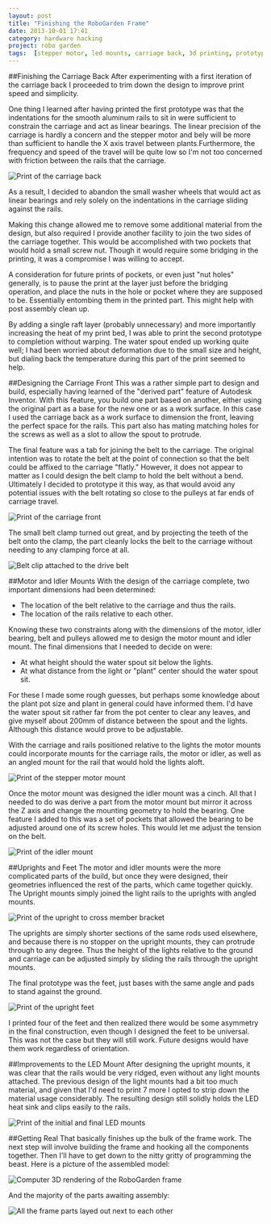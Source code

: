 ```yaml
---
layout: post
title: "Finishing the RoboGarden Frame"
date: 2013-10-01 17:41
category: hardware hacking
project: robo garden
tags:  [stepper motor, led mounts, carriage back, 3d printing, prototyping, garden hacking]
---
```

##Finishing the Carriage Back
After experimenting with a first iteration of the carriage back I proceeded to trim down the design to improve print speed and simplicity.

One thing I learned after having printed the first prototype was that the indentations for the smooth aluminum rails to sit in were sufficient to constrain the carriage and act as linear bearings. The linear precision of the carriage is hardly a concern and the stepper motor and bely will be more than sufficient to handle the X axis travel between plants.Furthermore, the frequency and speed of the travel will be quite low so I'm not too concerned with friction between the rails that the carriage.

![Print of the carriage back](https://lh3.googleusercontent.com/-Gzwwj61Uh84/Uksya5PrH_I/AAAAAAAAIk0/OENviY4S_YY/w949-h712-no/13+-+7)

As a result, I decided to abandon the small washer wheels that would act as linear bearings and rely solely on the indentations in the carriage sliding against the rails.

Making this change allowed me to remove some additional material from the design, but also required I provide another facility to join the two sides of the carriage together. This would be accomplished with two pockets that would hold a small screw nut. Though it would require some bridging in the printing, it was a compromise I was willing to accept.

A consideration for future prints of pockets, or even just "nut holes" generally, is to pause the print at the layer just before the bridging operation, and place the nuts in the hole or pocket where they are supposed to be. Essentially entombing them in the printed part. This might help with post assembly clean up.

By adding a single raft layer (probably unnecessary) and more importantly increasing the heat of my print bed, I was able to print the second prototype to completion without warping. The water spout ended up working quite well; I had been worried about deformation due to the small size and height, but dialing back the temperature during this part of the print seemed to help.

##Designing the Carriage Front
This was a rather simple part to design and build, especially having learned of the "derived part" feature of Autodesk Inventor. With this feature, you build one part based on another, either using the original part as a base for the new one or as a work surface. In this case I used the carriage back as a work surface to dimension the front, leaving the perfect space for the rails. This part also has mating  matching holes for the screws as well as a slot to allow the spout to protrude.

The final feature was a tab for joining the belt to the carriage. The original intention was to rotate the belt at the point of connection so that the belt could be affixed to the carriage "flatly." However, it does not appear to matter as I could design the belt clamp to hold the belt without a bend. Ultimately I decided to prototype it this way, as that would avoid any potential issues with the belt rotating so close to the pulleys at far ends of carriage travel.

![Print of the carriage front](https://lh4.googleusercontent.com/-j1_5nExbJaY/Uksv4I6mu5I/AAAAAAAAIiw/5zCxNm0Kg1s/w816-h712-no/13+-+6)

The small belt clamp turned out great, and by projecting the teeth of the belt onto the clamp, the part cleanly locks the belt to the carriage without needing to any clamping force at all.

![Belt clip attached to the drive belt](https://lh3.googleusercontent.com/-a8e1JoHLJFs/Uksv4DrgD6I/AAAAAAAAIhI/5cd3j0e88pI/w534-h712-no/13+-+10)

##Motor and Idler Mounts
With the design of the carriage complete, two important dimensions had been determined:

- The location of the belt relative to the carriage and thus the rails.
- The location of the rails relative to each other.

Knowing these two constraints along with the dimensions of the motor, idler bearing, belt and pulleys allowed me to design the motor mount and idler mount. The final dimensions that I needed to decide on were:

- At what height should the water spout sit below the lights.
- At what distance from the light or "plant" center should the water spout sit.

For these I made some rough guesses, but perhaps some knowledge about the plant pot size and plant in general could have informed them. I'd have the water spout sit rather far from the pot center to clear any leaves, and give myself about 200mm of distance between the spout and the lights. Although this distance would prove to be adjustable.

With the carriage and rails positioned relative to the lights the motor mounts could incorporate mounts for the carriage rails, the motor or idler, as well as an angled mount for the rail that would hold the lights aloft.

![Print of the stepper motor mount](https://lh3.googleusercontent.com/-H0OF15rtyU0/Uksv4Hdu-EI/AAAAAAAAIkE/Dzus3PlTjjo/w949-h712-no/13+-+2)

Once the motor mount was designed the idler mount was a cinch. All that I needed to do was derive a part from the motor mount but mirror it across the Z axis and change the mounting geometry to hold the bearing. One feature I added to this was a set of pockets that allowed the bearing to be adjusted around one of its screw holes. This would let me adjust the tension on the belt.

![Print of the idler mount](https://lh5.googleusercontent.com/-DQr4JZV-nnY/Uksv4Ams7MI/AAAAAAAAIjo/x9vZS5BrMC8/w949-h712-no/13+-+4)

##Uprights and Feet
The motor and idler mounts were the more complicated parts of the build, but once they were designed, their geometries influenced the rest of the parts, which came together quickly. The Upright mounts simply joined the light rails to the uprights with angled mounts.

![Print of the upright to cross member bracket](https://lh3.googleusercontent.com/-OfuG_Pt5h7Y/Uksv4C4yePI/AAAAAAAAIjw/i_PouR98xSA/w534-h712-no/13+-+3)

The uprights are simply shorter sections of the same rods used elsewhere, and because there is no stopper on the upright mounts, they can protrude through to any degree. Thus the height of the lights relative to the ground and carriage can be adjusted simply by sliding the rails through the upright mounts.

The final prototype was the feet, just bases with the same angle and pads to stand against the ground.

![Print of the upright feet](https://lh4.googleusercontent.com/-1shLVIsVAbw/Uksv4Lhz7NI/AAAAAAAAIjY/6y82dU9Y3H8/w949-h712-no/13+-+1)

I printed four of the feet and then realized there would be some asymmetry in the final construction, even though I designed the feet to be universal. This was not the case but they will still work. Future designs would have them work regardless of orientation.

##Improvements to the LED Mount
After designing the upright mounts, it was clear that the rails would be very ridged, even without any light mounts attached. The previous design of the light mounts had a bit too much material, and given that I'd need to print 7 more I opted to strip down the material usage considerably. The resulting design still solidly holds the LED heat sink and clips easily to the rails.

![Print of the initial and final LED mounts](https://lh6.googleusercontent.com/-F37a2yL9KsE/Uksv4A4pdiI/AAAAAAAAIh0/jZLoc8fpWaU/w949-h712-no/13+-+8)

##Getting Real
That basically finishes up the bulk of the frame work. The next step will involve building the frame and hooking all the components together. Then I'll have to get down to the nitty gritty of programming the beast. Here is a picture of the assembled model:

![Computer 3D rendering of the RoboGarden frame](/images/post-content/robo-garden/frame-model.png)

And the majority of the parts awaiting assembly:

![All the frame parts layed out next to each other](https://lh6.googleusercontent.com/-dH8LmxL5w7Y/Uksv4JFXtjI/AAAAAAAAIik/I5ew8oKB7zk/w1118-h629-no/13+-+9)
